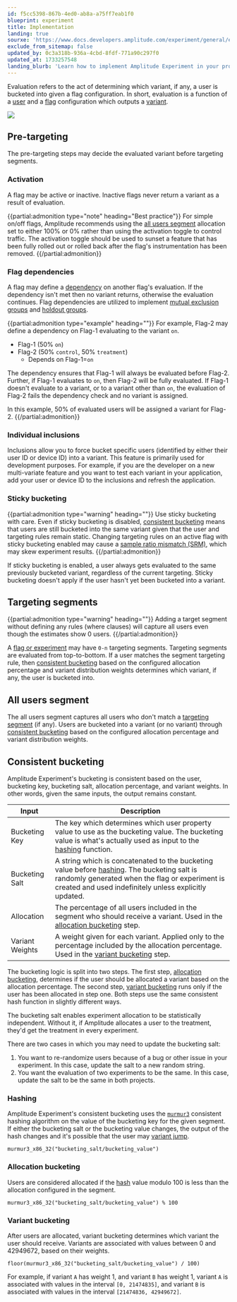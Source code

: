 ```yaml
---
id: f5cc5398-867b-4ed0-ab8a-a75ff7eab1f0
blueprint: experiment
title: Implementation
landing: true
sourxe: 'https://www.docs.developers.amplitude.com/experiment/general/evaluation/implementation/'
exclude_from_sitemap: false
updated_by: 0c3a318b-936a-4cbd-8fdf-771a90c297f0
updated_at: 1733257548
landing_blurb: 'Learn how to implement Amplitude Experiment in your product.'
---
```

Evaluation refers to the act of determining which variant, if any, a user is bucketed into given a flag configuration. In short, evaluation is a function of a [user](/docs/feature-experiment/data-model#users) and a [flag](/docs/feature-experiment/data-model#flags-and-experiments) configuration which outputs a [variant](/docs/feature-experiment/data-model#variants).

![](statamic://asset::help_center_conversions::experiment/evaluation-implementation.drawio.svg)


## Pre-targeting

The pre-targeting steps may decide the evaluated variant before targeting segments.

### Activation

A flag may be active or inactive. Inactive flags never return a variant as a result of evaluation.

{{partial:admonition type="note" heading="Best practice"}}
For simple on/off flags, Amplitude recommends using the [all users segment](#all-users-segment) allocation set to either 100% or 0% rather than using the activation toggle to control traffic. The activation toggle should be used to sunset a feature that has been fully rolled out or rolled back after the flag's instrumentation has been removed.
{{/partial:admonition}}

### Flag dependencies

A flag may define a [dependency](/docs/feature-experiment/under-the-hood/flag-dependencies) on another flag's evaluation. If the dependency isn't met then no variant returns, otherwise the evaluation continues. Flag dependencies are utilized to implement [mutual exclusion groups](/docs/feature-experiment/under-the-hood/flag-dependencies#mutual-exclusion-groups) and [holdout groups](/docs/feature-experiment/under-the-hood/flag-dependencies#holdout-groups).

{{partial:admonition type="example" heading=""}}
For example, Flag-2 may define a dependency on Flag-1 evaluating to the variant `on`.

* Flag-1 (50% `on`)
* Flag-2 (50% `control`, 50% `treatment`)
    * Depends on Flag-1=`on`

The dependency ensures that Flag-1 will always be evaluated before Flag-2. Further, if Flag-1 evaluates to `on`, then Flag-2 will be fully evaluated. If Flag-1 doesn't evaluate to a variant, or to a variant other than `on`, the evaluation of Flag-2 fails the dependency check and no variant is assigned.

In this example, 50% of evaluated users will be assigned a variant for Flag-2.
{{/partial:admonition}}

### Individual inclusions

Inclusions allow you to force bucket specific users (identified by either their user ID or device ID) into a variant. This feature is primarily used for development purposes. For example, if you are the developer on a new multi-variate feature and you want to test each variant in your application, add your user or device ID to the inclusions and refresh the application.

### Sticky bucketing


{{partial:admonition type="warning" heading=""}}
Use sticky bucketing with care. Even if sticky bucketing is disabled, [consistent bucketing](#consistent-bucketing) means that users are still bucketed into the same variant given that the user and targeting rules remain static. Changing targeting rules on an active flag with sticky bucketing enabled may cause a [sample ratio mismatch (SRM)](/docs/feature-experiment/troubleshooting/sample-ratio-mismatch), which may skew experiment results.
{{/partial:admonition}}

If sticky bucketing is enabled, a user always gets evaluated to the same previously bucketed variant, regardless of the current targeting. Sticky bucketing doesn't apply if the user hasn't yet been bucketed into a variant.

## Targeting segments

{{partial:admonition type="warning" heading=""}}
Adding a target segment without defining any rules (where clauses) will capture all users even though the estimates show 0 users.
{{/partial:admonition}}

A [flag or experiment](/docs/feature-experiment/data-model#flags-and-experiments) may have `0-n` targeting segments. Targeting segments are evaluated from top-to-bottom. If a user matches the segment targeting rule, then [consistent bucketing](#consistent-bucketing) based on the configured allocation percentage and variant distribution weights determines which variant, if any, the user is bucketed into.

## All users segment

The all users segment captures all users who don't match a [targeting segment](#targeting-segments) (if any). Users are bucketed into a variant (or no variant) through [consistent bucketing](#consistent-bucketing) based on the configured allocation percentage and variant distribution weights.

## Consistent bucketing

Amplitude Experiment's bucketing is consistent based on the user, bucketing key, bucketing salt, allocation percentage, and variant weights. In other words, given the same inputs, the output remains constant.

| <div class='med-big-column'> Input </div> | Description |
| --- | --- |
| Bucketing Key | The key which determines which user property value to use as the bucketing value. The bucketing value is what's actually used as input to the [hashing](#hashing) function. |
| Bucketing Salt | A string which is concatenated to the bucketing value before [hashing](#hashing). The bucketing salt is randomly generated when the flag or experiment is created and used indefinitely unless explicitly updated. |
| Allocation | The percentage of all users included in the segment who should receive a variant. Used in the [allocation bucketing](#allocation-bucketing) step. |
| Variant Weights | A weight given for each variant. Applied only to the percentage included by the allocation percentage. Used in the [variant bucketing](#variant-bucketing) step. |

The bucketing logic is split into two steps. The first step, [allocation bucketing](#allocation-bucketing), determines if the user should be allocated a variant based on the allocation percentage. The second step, [variant bucketing](#variant-bucketing) runs only if the user has been allocated in step one. Both steps use the same consistent hash function in slightly different ways.

The bucketing salt enables experiment allocation to be statistically independent. Without it, if Amplitude allocates a user to the treatment, they'd get the treatment in every experiment.

There are two cases in which you may need to update the bucketing salt:

1. You want to re-randomize users because of a bug or other issue in your experiment. In this case, update the salt to a new random string.
2. You want the evaluation of two experiments to be the same. In this case, update the salt to be the same in both projects.

### Hashing

Amplitude Experiment's consistent bucketing uses the [`murmur3`](https://en.wikipedia.org/wiki/MurmurHash) consistent hashing algorithm on the value of the bucketing key for the given segment. If either the bucketing salt or the bucketing value changes, the output of the hash changes and it's possible that the user may [variant jump](/docs/feature-experiment/troubleshooting/variant-jumping). 

```text
murmur3_x86_32("bucketing_salt/bucketing_value")
```

### Allocation bucketing

Users are considered allocated if the [hash](#hashing) value modulo 100 is less than the allocation configured in the segment.

```text
murmur3_x86_32("bucketing_salt/bucketing_value") % 100
```

### Variant bucketing

After users are allocated, variant bucketing determines which variant the user should receive. Variants are associated with values between 0 and 42949672, based on their weights.

```text
floor(murmur3_x86_32("bucketing_salt/bucketing_value") / 100)
```

For example, if variant `A` has weight 1, and variant `B` has weight 1, variant `A` is associated with values in the interval `[0, 21474835]`, and variant `B` is associated with values in the interval `[21474836, 42949672]`.
